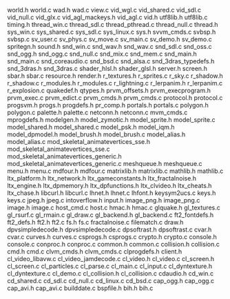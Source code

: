 world.h
world.c
wad.h
wad.c
view.c
vid_wgl.c
vid_shared.c
vid_sdl.c
vid_null.c
vid_glx.c
vid_agl_mackeys.h
vid_agl.c
vid.h
utf8lib.h
utf8lib.c
timing.h
thread_win.c
thread_sdl.c
thread_pthread.c
thread_null.c
thread.h
sys_win.c
sys_shared.c
sys_sdl.c
sys_linux.c
sys.h
svvm_cmds.c
svbsp.h
svbsp.c
sv_user.c
sv_phys.c
sv_move.c
sv_main.c
sv_demo.h
sv_demo.c
spritegn.h
sound.h
snd_win.c
snd_wav.h
snd_wav.c
snd_sdl.c
snd_oss.c
snd_ogg.h
snd_ogg.c
snd_null.c
snd_mix.c
snd_mem.c
snd_main.h
snd_main.c
snd_coreaudio.c
snd_bsd.c
snd_alsa.c
snd_3dras_typedefs.h
snd_3dras.h
snd_3dras.c
shader_hlsl.h
shader_glsl.h
server.h
screen.h
sbar.h
sbar.c
resource.h
render.h
r_textures.h
r_sprites.c
r_sky.c
r_shadow.h
r_shadow.c
r_modules.h
r_modules.c
r_lightning.c
r_lerpanim.h
r_lerpanim.c
r_explosion.c
quakedef.h
qtypes.h
prvm_offsets.h
prvm_execprogram.h
prvm_exec.c
prvm_edict.c
prvm_cmds.h
prvm_cmds.c
protocol.h
protocol.c
progsvm.h
progs.h
progdefs.h
pr_comp.h
portals.h
portals.c
polygon.h
polygon.c
palette.h
palette.c
netconn.h
netconn.c
mvm_cmds.c
mprogdefs.h
modelgen.h
model_zymotic.h
model_sprite.h
model_sprite.c
model_shared.h
model_shared.c
model_psk.h
model_iqm.h
model_dpmodel.h
model_brush.h
model_brush.c
model_alias.h
model_alias.c
mod_skeletal_animatevertices_sse.h
mod_skeletal_animatevertices_sse.c
mod_skeletal_animatevertices_generic.h
mod_skeletal_animatevertices_generic.c
meshqueue.h
meshqueue.c
menu.h
menu.c
mdfour.h
mdfour.c
matrixlib.h
matrixlib.c
mathlib.h
mathlib.c
ltx_platform.h
ltx_network.h
ltx_gameconstants.h
ltx_fractalnoise.h
ltx_engine.h
ltx_dpmemory.h
ltx_dpfunctions.h
ltx_clvideo.h
ltx_cheats.h
ltx_chase.h
libcurl.h
libcurl.c
lhnet.h
lhnet.c
lhfont.h
keysym2ucs.c
keys.h
keys.c
jpeg.h
jpeg.c
intoverflow.h
input.h
image_png.h
image_png.c
image.h
image.c
host_cmd.c
host.c
hmac.h
hmac.c
glquake.h
gl_textures.c
gl_rsurf.c
gl_rmain.c
gl_draw.c
gl_backend.h
gl_backend.c
ft2_fontdefs.h
ft2_defs.h
ft2.h
ft2.c
fs.h
fs.c
fractalnoise.c
filematch.c
draw.h
dpvsimpledecode.h
dpvsimpledecode.c
dpsoftrast.h
dpsoftrast.c
cvar.h
cvar.c
curves.h
curves.c
csprogs.h
csprogs.c
crypto.h
crypto.c
console.h
console.c
conproc.h
conproc.c
common.h
common.c
collision.h
collision.c
cmd.h
cmd.c
clvm_cmds.h
clvm_cmds.c
clprogdefs.h
client.h
cl_video_libavw.c
cl_video_jamdecode.c
cl_video.h
cl_video.c
cl_screen.h
cl_screen.c
cl_particles.c
cl_parse.c
cl_main.c
cl_input.c
cl_dyntexture.h
cl_dyntexture.c
cl_demo.c
cl_collision.h
cl_collision.c
cdaudio.h
cd_win.c
cd_shared.c
cd_sdl.c
cd_null.c
cd_linux.c
cd_bsd.c
cap_ogg.h
cap_ogg.c
cap_avi.h
cap_avi.c
builddate.c
bspfile.h
bih.h
bih.c
